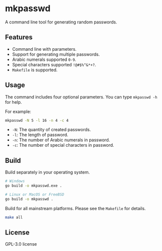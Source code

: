 # mkpasswd

A command line tool for generating random passwords.

## Features

- Command line with parameters.
- Support for generating multiple passwords.
- Arabic numerals supported `0-9`.
- Special characters supported `!@#$%^&*+?`.
- `Makefile` is supported.

## Usage

The command includes four optional parameters. You can type `mkpasswd -h` for help.

For example:

```sh
mkpasswd -N 5 -l 16 -n 4 -c 4
```

- `-N`: The quantity of created passwords.
- `-l`: The length of password.
- `-n`: The number of Arabic numerals in password.
- `-c`: The number of special characters in password.

## Build

Build separately in your operating system.

```sh
# Windows
go build -o mkpasswd.exe .
```

```sh
# Linux or MacOS or FreeBSD
go build -o mkpasswd .
```

Build for all mainstream platforms. Please see the `Makefile` for details.

```sh
make all
```

## License

GPL-3.0 license
